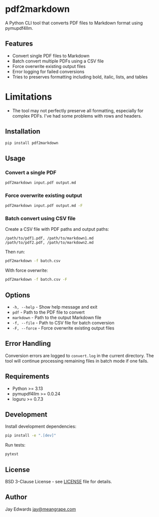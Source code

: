 # pdf2markdown

A Python CLI tool that converts PDF files to Markdown format using pymupdf4llm.

## Features

- Convert single PDF files to Markdown
- Batch convert multiple PDFs using a CSV file
- Force overwrite existing output files
- Error logging for failed conversions
- Tries to preserves formatting including bold, italic, lists, and tables

# Limitations

- The tool may not perfectly preserve all formatting, especially for complex
  PDFs. I've had some problems with rows and headers.

## Installation

```bash
pip install pdf2markdown
```

## Usage

### Convert a single PDF

```bash
pdf2markdown input.pdf output.md
```

### Force overwrite existing output

```bash
pdf2markdown input.pdf output.md -F
```

### Batch convert using CSV file

Create a CSV file with PDF paths and output paths:

```csv
/path/to/pdf1.pdf, /path/to/markdown1.md
/path/to/pdf2.pdf, /path/to/markdown2.md
```

Then run:

```bash
pdf2markdown -f batch.csv
```

With force overwrite:

```bash
pdf2markdown -f batch.csv -F
```

## Options

- `-h, --help` - Show help message and exit
- `pdf` - Path to the PDF file to convert
- `markdown` - Path to the output Markdown file
- `-f, --file` - Path to CSV file for batch conversion
- `-F, --force` - Force overwrite existing output files

## Error Handling

Conversion errors are logged to `convert.log` in the current directory. The tool will continue processing remaining files in batch mode if one fails.

## Requirements

- Python >= 3.13
- pymupdf4llm >= 0.0.24
- loguru >= 0.7.3

## Development

Install development dependencies:

```bash
pip install -e ".[dev]"
```

Run tests:

```bash
pytest
```

## License

BSD 3-Clause License - see [LICENSE](LICENSE) file for details.

## Author

Jay Edwards <jay@meangrape.com>
